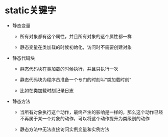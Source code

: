 # static关键字

- 静态变量
  
  - 所有对象都有这个属性，并且所有对象的这个属性都一样
  
  - 静态变量在类加载的时候初始化，访问时不需要创建对象

- 静态代码块
  
  - 静态代码块在类加载的时候执行，并且只执行一次
  
  - 静态代码块为程序员准备一个专门的时刻叫“类加载时刻”
  
  - 比如在类加载时刻记录日志

- 静态方法
  
  - 当所有对象执行这个动作，最终产生的影响是一样的，那么这个动作已经不再属于某一个对象的动作，可以将这个动作提升为类级别的动作
  
  - 静态方法中无法直接访问实例变量和实例方法
